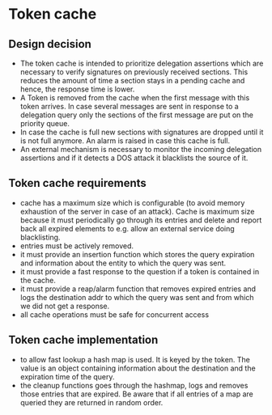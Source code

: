 # Token cache

## Design decision
- The token cache is intended to prioritize delegation assertions which are necessary to verify
  signatures on previously received sections. This reduces the amount of time a section stays in a
  pending cache and hence, the response time is lower.
- A Token is removed from the cache when the first message with this token arrives. In case several
  messages are sent in response to a delegation query only the sections of the first message are put
  on the priority queue.
- In case the cache is full new sections with signatures are dropped until it is not full anymore.
  An alarm is raised in case this cache is full.
- An external mechanism is necessary to monitor the incoming delegation assertions and if it detects
  a DOS attack it blacklists the source of it.

## Token cache requirements
- cache has a maximum size which is configurable (to avoid memory exhaustion of the server in case
  of an attack). Cache is maximum size because it must periodically go through its entries and
  delete and report back all expired elements to e.g. allow an external service doing blacklisting.
- entries must be actively removed.
- it must provide an insertion function which stores the query expiration and information about the
  entity to which the query was sent.
- it must provide a fast response to the question if a token is contained in the cache.
- it must provide a reap/alarm function that removes expired entries and logs the destination addr
  to which the query was sent and from which we did not get a response.
- all cache operations must be safe for concurrent access

## Token cache implementation
- to allow fast lookup a hash map is used. It is keyed by the token. The value is an object
  containing information about the destination and the expiration time of the query.
- the cleanup functions goes through the hashmap, logs and removes those entries that are expired.
  Be aware that if all entries of a map are queried they are returned in random order.